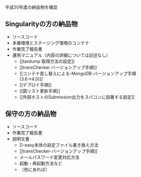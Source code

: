 平成30年度の納品物を確認

## Singularityの方の納品物

* ソースコード
* 本番環境とステージング環境のコンテナ
* 作業完了報告書
* 運用マニュアル（内容の詳細については記述なし）
    * [[taxdump 取得方法の設定]]
    * [[transChecker バージョンアップ手順]]
    * [[コンテナ差し替えによる-MongoDB-バージョンアップ手順 (3.6→4.0)]]
    * [[デプロイ手順]]
    * [[国リスト更新手順]]
    * [[外部ホストのSubmission出力をスパコンに設置する設定]]

## 保守の方の納品物

* ソースコード
* 作業完了報告書
* 説明文書
    * D-easy本体の設定ファイル書き換え方法
    * [[transChecker-バージョンアップ手順]]
    * メールパスワード変更対応方法
    * 起動・再起動方法など
    * （他にあれば）
